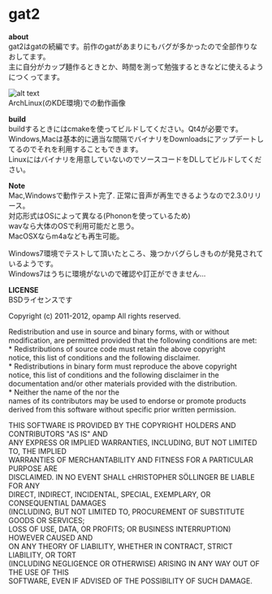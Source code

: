 gat2
====

**about**  
gat2はgatの続編です。前作のgatがあまりにもバグが多かったので全部作りなおしてます。  
主に自分がカップ麺作るときとか、時間を測って勉強するときなどに使えるようにつくってます。  



![alt text](http://dl.dropbox.com/u/23369413/pictures/gat2/png/gat1.png)  
ArchLinux(のKDE環境)での動作画像


**build**  
buildするときにはcmakeを使ってビルドしてください。Qt4が必要です。  
Windows,Macは基本的に適当な間隔でバイナリをDownloadsにアップデートしてるのでそれを利用することもできます。  
Linuxにはバイナリを用意していないのでソースコードをDLしてビルドしてください。  

**Note**  
Mac,Windowsで動作テスト完了. 正常に音声が再生できるようなので2.3.0リリース。  
対応形式はOSによって異なる(Phononを使っているため)    
wavなら大体のOSで利用可能だと思う。  
MacOSXならm4aなども再生可能。  


Windows7環境でテストして頂いたところ、幾つかバグらしきものが発見されているようです。  
Windows7はうちに環境がないので確認や訂正ができません...   

  
**LICENSE**    
BSDライセンスです


Copyright (c) 2011-2012, opamp
All rights reserved.

Redistribution and use in source and binary forms, with or without  
modification, are permitted provided that the following conditions are met:  
    * Redistributions of source code must retain the above copyright  
      notice, this list of conditions and the following disclaimer.  
    * Redistributions in binary form must reproduce the above copyright  
      notice, this list of conditions and the following disclaimer in the  
      documentation and/or other materials provided with the distribution.  
    * Neither the name of the <organization> nor the  
      names of its contributors may be used to endorse or promote products  
      derived from this software without specific prior written permission.  
  
THIS SOFTWARE IS PROVIDED BY THE COPYRIGHT HOLDERS AND CONTRIBUTORS "AS IS" AND  
ANY EXPRESS OR IMPLIED WARRANTIES, INCLUDING, BUT NOT LIMITED TO, THE IMPLIED  
WARRANTIES OF MERCHANTABILITY AND FITNESS FOR A PARTICULAR PURPOSE ARE  
DISCLAIMED. IN NO EVENT SHALL cHRISTOPHER SÖLLINGER BE LIABLE FOR ANY  
DIRECT, INDIRECT, INCIDENTAL, SPECIAL, EXEMPLARY, OR CONSEQUENTIAL DAMAGES  
(INCLUDING, BUT NOT LIMITED TO, PROCUREMENT OF SUBSTITUTE GOODS OR SERVICES;  
LOSS OF USE, DATA, OR PROFITS; OR BUSINESS INTERRUPTION) HOWEVER CAUSED AND  
ON ANY THEORY OF LIABILITY, WHETHER IN CONTRACT, STRICT LIABILITY, OR TORT  
(INCLUDING NEGLIGENCE OR OTHERWISE) ARISING IN ANY WAY OUT OF THE USE OF THIS  
SOFTWARE, EVEN IF ADVISED OF THE POSSIBILITY OF SUCH DAMAGE.  
